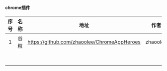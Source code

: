 #### chrome插件

| 序号 | 名称 |                    地址                     |   作者   |
| :--: | :--: | :-----------------------------------------: | :------: |
|  1   | 谷粒 | https://github.com/zhaoolee/ChromeAppHeroes | zhaoolee |
|      |      |                                             |          |
|      |      |                                             |          |
|      |      |                                             |          |
|      |      |                                             |          |
|      |      |                                             |          |
|      |      |                                             |          |
|      |      |                                             |          |
|      |      |                                             |          |

